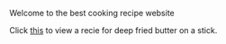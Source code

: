Welcome to the best cooking recipe website

Click [this]( https://smerchant1678.github.io/test-repo/link1.html) to view a recie for deep fried butter on a stick.
